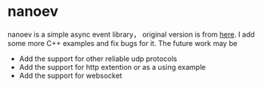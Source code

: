 # nanoev
nanoev is a simple async event library， original version is from [here](https://github.com/zhuyie/nanoev). I add some more C++ examples and fix bugs for it. The future work may be 

- Add the support for other reliable udp protocols
- Add the support for http extention or as a using example
- Add the support for websocket
